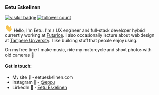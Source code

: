 ### Eetu Eskelinen

[![visitor badge](https://visitor-badge.laobi.icu/badge?page_id=Eppu.Eppu&title=Visitors)](https://github.com/eppu) [![follower count](https://img.shields.io/github/followers/Eppu?style=social)](https://github.com/Eppu?tab=followers)

<img src="https://raw.githubusercontent.com/Eppu/Eppu/master/gifs/hi.gif" width="24px" height="24px"> Hello, I'm Eetu. I'm a UX engineer and full-stack developer hybrid currently working at [Futurice](https://futurice.com/). I also occasionally lecture about web design at [Tampere University](https://www.tuni.fi/en). I like building stuff that people enjoy using.

On my free time I make music, ride my motorcycle and shoot photos with old cameras 📸

#### Get in touch:

- My site 🍕 - [eetueskelinen.com](https://eetueskelinen.com)
- Instagram 🌅 - [@eppu](https://www.instagram.com/eppu/)
- LinkedIn 🤖 - [Eetu Eskelinen](https://www.linkedin.com/in/eetueskelinen/)
